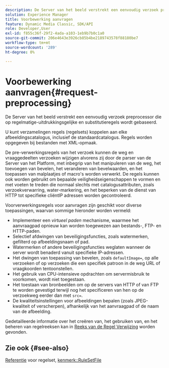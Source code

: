 ```yaml
---
description: De Server van het beeld verstrekt een eenvoudig verzoek preprocessor die op regelmatige-uitdrukkingsgelijke en substitutieregels wordt gebaseerd.
solution: Experience Manager
title: Voorbewerking aanvragen
feature: Dynamic Media Classic, SDK/API
role: Developer,User
exl-id: f855c36f-29f2-4ada-a103-1eb9b7b0c1a0
source-git-commit: 206e4643e3926cb85b4be2189743578f88180be7
workflow-type: tm+mt
source-wordcount: '289'
ht-degree: 0%

---
```


# Voorbewerking aanvragen{#request-preprocessing}

De Server van het beeld verstrekt een eenvoudig verzoek preprocessor die op regelmatige-uitdrukkingsgelijke en substitutieregels wordt gebaseerd.

U kunt verzamelingen regels (regelsets) koppelen aan elke afbeeldingscatalogus, inclusief de standaardcatalogus. Regels worden opgegeven bij bestanden met XML-opmaak.

De pre-verwerkingsregels van het verzoek kunnen de weg en vraaggedeelten verzoeken wijzigen alvorens zij door de parser van de Server van het Platform, met inbegrip van het manipuleren van de weg, het toevoegen van bevelen, het veranderen van bevelwaarden, en het toepassen van malplaatjes of macro&#39;s worden verwerkt. De regels kunnen ook worden gebruikt om bepaalde veiligheidseigenschappen te vormen en met voeten te treden die normaal slechts met catalogusattributen, zoals verzoekverwarring, water-markering, en het beperken van de dienst van HTTP tot specifieke cliëntIP adressen worden gecontroleerd.

Voorverwerkingsregels voor aanvragen zijn geschikt voor diverse toepassingen, waarvan sommige hieronder worden vermeld:

* Implementeer een *virtueel paden* mechanisme, waarmee het aanvraagpad opnieuw kan worden toegewezen aan bestands-, FTP- en HTTP-paden.
* Selectief afdwingen van beveiligingsfuncties, zoals watermerken, gefilterd op afbeeldingsnaam of pad.
* Watermerken of andere beveiligingsfuncties weglaten wanneer de server wordt benaderd vanuit specifieke IP-adressen.
* Het dwingen van toepassing van bevelen, zoals `defaultImage=`, op alle verzoeken of op verzoeken die een specifiek patroon in de weg URL of vraagkoorden tentoonstellen.
* Het gebruik van CPU-intensieve opdrachten om servermisbruik te voorkomen, wordt niet toegestaan.
* Het toestaan van bronbeelden om op de servers van HTTP of van FTP te worden gevestigd terwijl nog het specificeren van hen op de verzoekweg eerder dan met `src=`.
* De kwaliteitsinstellingen voor afbeeldingen bepalen (zoals JPEG-kwaliteit of verscherpen), afhankelijk van het aanvraagpad of de naam van de afbeelding.

Gedetailleerde informatie over het creëren van, het gebruiken van, en het beheren van regelreeksen kan in [Reeks van de Regel Verwijzing](../../../../../is-api/image-catalog/image-serving-api-ref/c-image-catalog-reference/c-rule-set-reference/c-rule-set-reference.md#concept-3e5058cf3507470b82cac638df23ea8e) worden gevonden.

## Zie ook {#see-also}

[Referentie](../../../../../is-api/image-catalog/image-serving-api-ref/c-image-catalog-reference/c-rule-set-reference/c-rule-set-reference.md#concept-3e5058cf3507470b82cac638df23ea8e) voor regelset,  [kenmerk::RuleSetFile](../../../../../is-api/image-catalog/image-serving-api-ref/c-image-catalog-reference/c-overview/c-file-formats/r-rule-set-files.md#reference-3e54cb5f4d74411a84889fed056ac093)
